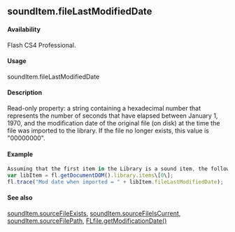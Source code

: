 ## soundItem.fileLastModifiedDate

#### Availability

Flash CS4 Professional.

#### Usage

soundItem.fileLastModifiedDate

#### Description

Read-only property: a string containing a hexadecimal number that represents the number of seconds that have elapsed between January 1, 1970, and the modification date of the original file (on disk) at the time the file was imported to the library. If the file no longer exists, this value is "00000000".

#### Example

```javascript
Assuming that the first item in the Library is a sound item, the following code displays a hexadecimal number as described above.
var libItem = fl.getDocumentDOM().library.items\[0\];
fl.trace("Mod date when imported = " + libItem.fileLastModifiedDate);

```
#### See also

[soundItem.sourceFileExists](#!wielmic/developers-animatesdk-docs/test/SoundItem_object/soundIt10.md), [soundItem.sourceFileIsCurrent](#!wielmic/developers-animatesdk-docs/test/SoundItem_object/soundIt11.md), [soundItem.sourceFilePath](#!wielmic/developers-animatesdk-docs/test/SoundItem_object/soundIt12.md), [FLfile.getModificationDate()](#!wielmic/developers-animatesdk-docs/test/FLfile_object/FLfile6.md)
